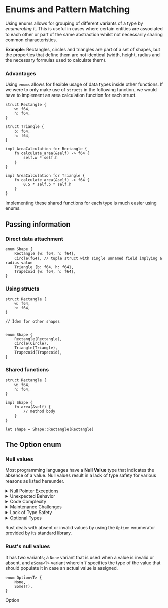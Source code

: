 Enums and Pattern Matching
=

Using enums allows for grouping of different variants of a type by *enumerating* it. This is useful in cases where certain entities are associated to each other or part of the same abstraction whilst not necessarily sharing common characteristics. 

**Example**: 
Rectangles, circles and triangles are part of a set of shapes, but the properties that define them are not identical (width, height, radius and the necessary formulas used to calculate them).

### Advantages

Using `enums` allows for flexible usage of data types inside other functions. 
If we were to only make use of `structs` in the following function, we would have to implement an area calculation function for each struct.

```
struct Rectangle {
	w: f64,
	h: f64,
}

struct Triangle {
	b: f64,
	h: f64,
}

impl AreaCalculation for Rectangle {
	fn calculate_area(&self) -> f64 {
		self.w * self.h
	}
}

impl AreaCalculation for Triangle {
	fn calculate_area(&self) -> f64 {
		0.5 * self.b * self.h
	}
}
```

Implementing these shared functions for each type is much easier using enums.

Passing information
--

### Direct data attachment

```
enum Shape {
	Rectangle {w: f64, h: f64},
	Circle(f64), // tuple struct with single unnamed field implying a radius value
	Triangle {b: f64, h: f64},
	Trapezoid {w: f64, h: f64},
}
```

### Using structs

```
struct Rectangle {
	w: f64,
	h: f64,
}

// Idem for other shapes


enum Shape {
	Rectangle(Rectangle),
	Circle(Circle),
	Triangle(Triangle),
	Trapezoid(Trapezoid),
}

```

### Shared functions

```
struct Rectangle {
	w: f64,
	h: f64,
}

impl Shape {
	fn area(&self) {
		// method body
	}
}

let shape = Shape::Rectangle(Rectangle)
```

The Option enum
--

### Null values

Most programming languages have a **Null Value** type that indicates the absence of a value. Null values result in a lack of type safety for various reasons as listed hereunder.
<details>
	<summary>Null Pointer Exceptions</summary>
In languages that allow null values, attempting to dereference or use a null pointer can lead to runtime errors, such as null pointer exceptions. These errors can be challenging to debug and may result in program crashes.
</details>
<details>
	<summary>Unexpected Behavior</summary>
When null values are pervasive, it becomes easy to mistakenly assume that a variable always has a valid value. This assumption can lead to unexpected behavior if null values are not properly handled, potentially causing logical errors in the program.
</details>
<details>
	<summary>Code Complexity</summary>
Dealing with null values often requires additional code to check for null before performing operations. This can lead to increased code complexity, decreased readability, and a higher chance of introducing bugs.
</details>
<details>
	<summary>Maintenance Challenges</summary>
As the codebase grows, maintaining consistency in handling null values across different parts of the application can become challenging. Changes in one part of the code may inadvertently affect the behavior of other components.
</details>
<details>
	<summary>Lack of Type Safety</summary>
In languages where null is a valid value for any reference type, there is a lack of type safety. Developers may need to manually check and handle null values, increasing the risk of runtime errors.
</details>
<details>
	<summary>Optional Types</summary>
Some modern programming languages address these issues by introducing optional types or other constructs that explicitly handle the presence or absence of a value. This provides a safer and more explicit way to represent the potential absence of a value.
</details>

Rust deals with absent or invalid values by using the `Option` enumerator provided by its standard library.

### Rust's null values

It has two variants; a `None` variant that is used when a value is invalid or absent, and a`Some<T>` variant wherein `T` specifies the type of the value that should populate it in case an actual value is assigned.

```
enum Option<T> {
    None,
    Some(T),
}
```

Option 